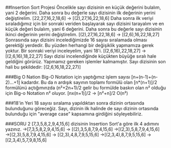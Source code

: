 ##Insertion Sort Projesi
Öncelikle sayı dizisinin en küçük değerini bulalım, yani 2 değerini. Daha sonra bu değerle sayı dizisinin ilk değerinin yerini değiştirelim.
[22,27,16,2,18,6] → [(2),27,16,22,18,6]
Daha sonra ilk veriyi sıraladığımız için bir sonraki veriden başlayarak sayı dizisini tarayalım ve en küçük değeri bulalım, yani 6 değerini. Daha sonra bu değerle sayı dizisinin ikinci değerinin yerini değiştirelim.
[(2),27,16,22,18,6] → [(2,6),16,22,18,27]
Sonrasında sayı dizisini incelediğimizde 16 sayısı sıralamada olması gerektiği yerdedir. Bu yüzden herhangi bir değişiklik yapmamıza gerek yoktur. Bir sonraki veriyi inceleyelim, yani 18'i. 
[(2,6,16),22,18,27] → [(2,6,16),18,22,27]
Sayı dizisi incelendiğinde küçükten büyüğe sıralı hale geldiğini görürüz. Yapmamız gereken işlemler kalmamıştır. Sayı dizisinin son hali bu şekildedir:
[(2,6,16,18,22,27)]


###Big O Nation 
Big-O Notation için yaptığımız işlem sayısı [n+(n-1)+(n-2)...+1] kadardır. Bu da n ardışık sayının toplamı formülü olan [n*(n+1)]/2 formülünü açtığımınzda (n²+2n+1)/2 gelir bu formülde baskın olan n² olduğu için Big-o Notation n² oluyor.
          [nx(n+1)]/2 → [n²+n]/2
           O(n²)


###18'in Yeri
18 sayısı sıralama yapıldıktan sonra dizinin ortasında bulunduğunu göreceğiz. Sayı, dizinin ilk halinde de sayı dizinin ortasında bulunduğu için "average case" kapsamına girdiğini söyleyebiliriz.



###SORU 2
[7,3,5,8,2,9,4,15,6] dizisinin Insertion Sort'a göre ilk 4 adımını yazınız.
→[7,3,5,8,2,9,4,15,6] → [(2),3,5,8,7,9,4,15,6]
→[(2,3),5,8,7,9,4,15,6]
→[(2,3),5,8,7,9,4,15,6] → [(2,3),4,8,7,9,5,15,6]
→[(2,3,4),8,7,9,5,15,6] → [(2,3,4),5,7,9,8,15,6]



